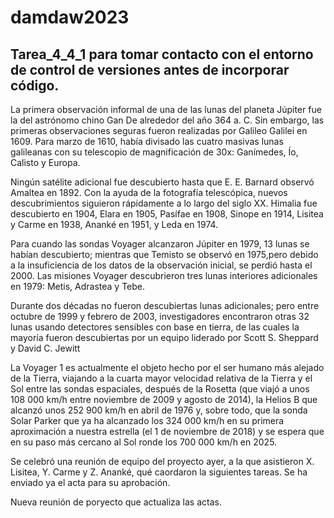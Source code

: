 # damdaw2023
Tarea_4_4_1 para tomar contacto con el entorno de control de versiones antes de incorporar código.
-------------------------------------------------------------------------------------------------
La primera observación informal de una de las lunas del planeta Júpiter fue la del astrónomo chino Gan De alrededor del año 364 a. C.
Sin embargo, las primeras observaciones seguras fueron realizadas por Galileo Galilei en 1609. Para marzo de 1610, había divisado las cuatro masivas lunas galileanas con su telescopio de magnificación de 30x: Ganímedes, Ío, Calisto y Europa. 

Ningún satélite adicional fue descubierto hasta que E. E. Barnard observó Amaltea en 1892.
Con la ayuda de la fotografía telescópica, nuevos descubrimientos siguieron rápidamente a lo largo del siglo XX. Himalia fue descubierto en 1904, Elara en 1905, Pasífae en 1908, Sinope en 1914, Lisitea y Carme en 1938, Ananké en 1951, y Leda en 1974.

Para cuando las sondas Voyager alcanzaron Júpiter en 1979, 13 lunas se habían descubierto; mientras que Temisto se observó en 1975,pero debido a la insuficiencia de los datos de la observación inicial, se perdió hasta el 2000. Las misiones Voyager descubrieron tres lunas interiores adicionales en 1979: Metis, Adrastea y Tebe.

Durante dos décadas no fueron descubiertas lunas adicionales; pero entre octubre de 1999 y febrero de 2003, investigadores encontraron otras 32 lunas usando detectores sensibles con base en tierra, de las cuales la mayoría fueron descubiertas por un equipo liderado por Scott S. Sheppard y David C. Jewitt

La Voyager 1 es actualmente el objeto hecho por el ser humano más alejado de la Tierra, viajando a la cuarta mayor velocidad relativa de la Tierra y el Sol entre las sondas espaciales, después de la Rosetta (que viajó a unos 108 000 km/h entre noviembre de 2009 y agosto de 2014), la Helios B que alcanzó unos 252 900 km/h en abril de 1976 y, sobre todo, que la sonda Solar Parker que ya ha alcanzado los 324 000 km/h en su primera aproximación a nuestra estrella (el 1 de noviembre de 2018) y se espera que en su paso más cercano al Sol ronde los 700 000 km/h en 2025.

Se celebró una reunión de equipo del proyecto ayer, a la que asistieron  X. Lisitea, Y. Carme y Z. Ananké, qué caordaron la siguientes tareas. Se ha enviado ya el acta para su aprobación.


Nueva reunión de poryecto que actualiza las actas.
